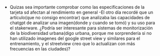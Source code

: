 - Quizas sea importante comprobar como las especificaciones de la tarjeta sd afectan al rendimiento en general 
-El otro día recordé que un artículo(que no consigo encontrar) que analizaba las capacidades de chatgpt de analizar una imagen(donde y cuando se tomó) y su uso  para el stakerware. ¿Podría ser interesante para sistemas de monitorización de la biodiversidad urbana(digo urbana, porque me sorprendería si no han utilizado imagenes del google street view y similares para el entrenamiento, y el streetview creo que lo actualizan con más frecuencias en las ciudades)?